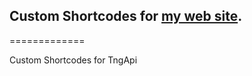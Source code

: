 ## Custom Shortcodes for [my web site](http://www.upavadi.net).
=============

Custom Shortcodes for TngApi
